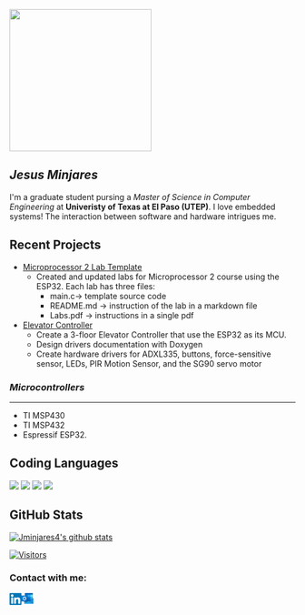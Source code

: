 <a href="url"><img src="https://github.com/jminjares4/jminjares4/tree/main/images/pcb.png" align="center" height="250" width="250" ></a>

## ***Jesus Minjares***
I'm a graduate student pursing a *Master of Science in Computer Engineering* at **Univeristy of Texas at El Paso (UTEP)**. I love embedded systems! The interaction between software and hardware intrigues me. 

## Recent Projects
 - [Microprocessor 2 Lab Template](https://github.com/jminjares4/Microprocessor-2-Lab-Template)
   - Created and updated labs for Microprocessor 2 course using the ESP32. Each lab has three files:
     - main.c-> template source code 
     - README.md -> instruction of the lab in a markdown file
     - Labs.pdf -> instructions in a single pdf
 - [Elevator Controller](https://github.com/jminjares4/Elevator)
   - Create a 3-floor Elevator Controller that use the ESP32 as its MCU. 
   - Design drivers documentation with Doxygen
   - Create hardware drivers for ADXL335, buttons, force-sensitive sensor, LEDs, PIR Motion Sensor, and the SG90 servo motor
 
### *Microcontrollers*
---
- TI MSP430
- TI MSP432
- Espressif ESP32. 

## Coding Languages

![](https://img.shields.io/badge/Code-C-informational?style=flat&logo=C&color=003B57)
![](https://img.shields.io/badge/Code-C++-informational?style=flat&logo=C++&color=61DAFB)
![](https://img.shields.io/badge/Code-Python-informational?style=flat&logo=Python&color=764ABC)
![](https://img.shields.io/badge/Code-Java-informational?style=flat&logo=Java&color=E34F26)
</br>

## GitHub Stats 
[![Jminjares4's github stats](https://github-readme-stats.vercel.app/api?username=jminjares4)](https://github.com/jminjares4)

[![Visitors](https://visitor-badge.glitch.me/badge?page_id=jminjares4.jminjares4)](https://github.com/jminjares4)

### Contact with me:
<a href="https://www.linkedin.com/in/jesus-minjares-157a21195/"><img align="left" src="https://raw.githubusercontent.com/jminjares4/jminjares4/main/images/linkedin.svg" alt="Jesus Minjares | LinkedIn" width="21px"/> <a href="jminjares4@miners.utep.edu"><img align="" src="https://raw.githubusercontent.com/jminjares4/jminjares4/main/images/outlook.png" alt="Jesus Minjares Email" width="21px"/></a>
